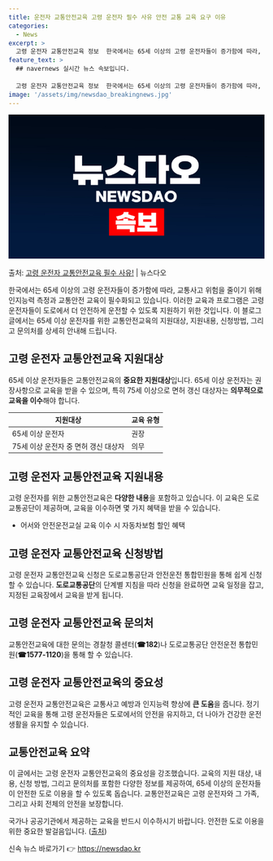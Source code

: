 ```yaml
---
title: 운전자 교통안전교육 고령 운전자 필수 사유 안전 교통 교육 요구 이유
categories:
  - News
excerpt: >
  고령 운전자 교통안전교육 정보  한국에서는 65세 이상의 고령 운전자들이 증가함에 따라, 교통사고 위험을 줄…
feature_text: >
  ## navernews 실시간 뉴스 속보입니다.

  고령 운전자 교통안전교육 정보  한국에서는 65세 이상의 고령 운전자들이 증가함에 따라, 교통사고 위험을 줄…
image: '/assets/img/newsdao_breakingnews.jpg'
---
```


![뉴스다오 속보](/assets/img/newsdao_breakingnews.jpg)

<p>출처: <a href="https://newsdao.kr/4351" rel="dofollow">고령 운전자 교통안전교육 필수 사유!</a> | 뉴스다오</p>

<p data-ke-size="size16">한국에서는 65세 이상의 고령 운전자들이 증가함에 따라, 교통사고 위험을 줄이기 위해 인지능력 측정과 교통안전 교육이 필수화되고 있습니다. 이러한 교육과 프로그램은 고령 운전자들이 도로에서 더 안전하게 운전할 수 있도록 지원하기 위한 것입니다. 이 블로그 글에서는 65세 이상 운전자를 위한 교통안전교육의 지원대상, 지원내용, 신청방법, 그리고 문의처를 상세히 안내해 드립니다.</p>
<h2 data-ke-size="size26">고령 운전자 교통안전교육 지원대상</h2>
<p data-ke-size="size16">65세 이상 운전자들은 교통안전교육의 <b>중요한 지원대상</b>입니다. 65세 이상 운전자는 권장사항으로 교육을 받을 수 있으며, 특히 75세 이상으로 면허 갱신 대상자는 <b>의무적으로 교육을 이수</b>해야 합니다.</p>
<table>
<thead>
<tr>
<th>지원대상</th>
<th>교육 유형</th>
</tr>
</thead>
<tbody>
<tr>
<td>65세 이상 운전자</td>
<td>권장</td>
</tr>
<tr>
<td>75세 이상 운전자 중 면허 갱신 대상자</td>
<td>의무</td>
</tr>
</tbody>
</table>
<h2 data-ke-size="size26">고령 운전자 교통안전교육 지원내용</h2>
<p data-ke-size="size16">고령 운전자를 위한 교통안전교육은 <b>다양한 내용</b>을 포함하고 있습니다. 이 교육은 도로교통공단이 제공하며, 교육을 이수하면 몇 가지 혜택을 받을 수 있습니다.</p>
<ul>
<li>어서와 안전운전교실 교육 이수 시 자동차보험 할인 혜택</li>
</ul>
<h2 data-ke-size="size26">고령 운전자 교통안전교육 신청방법</h2>
<p data-ke-size="size16">고령 운전자 교통안전교육 신청은 도로교통공단과 안전운전 통합민원을 통해 쉽게 신청할 수 있습니다. <b>도로교통공단</b>의 단계별 지침을 따라 신청을 완료하면 교육 일정을 잡고, 지정된 교육장에서 교육을 받게 됩니다.</p>
<h2 data-ke-size="size26">고령 운전자 교통안전교육 문의처</h2>
<p data-ke-size="size16">교통안전교육에 대한 문의는 경찰청 콜센터(<b>☎182</b>)나 도로교통공단 안전운전 통합민원(<b>☎1577-1120</b>)을 통해 할 수 있습니다.</p>
<h2 data-ke-size="size26">고령 운전자 교통안전교육의 중요성</h2>
<p data-ke-size="size16">고령 운전자 교통안전교육은 교통사고 예방과 인지능력 향상에 <b>큰 도움</b>을 줍니다. 정기적인 교육을 통해 고령 운전자들은 도로에서의 안전을 유지하고, 더 나아가 건강한 운전 생활을 유지할 수 있습니다.</p>
<h2 data-ke-size="size26">교통안전교육 요약</h2>
<p data-ke-size="size16">이 글에서는 고령 운전자 교통안전교육의 중요성을 강조했습니다. 교육의 지원 대상, 내용, 신청 방법, 그리고 문의처를 포함한 다양한 정보를 제공하여, 65세 이상의 운전자들이 안전한 도로 이용을 할 수 있도록 돕습니다. 교통안전교육은 고령 운전자와 그 가족, 그리고 사회 전체의 안전을 보장합니다.</p>
<p data-ke-size="size16">국가나 공공기관에서 제공하는 교육을 반드시 이수하시기 바랍니다. 안전한 도로 이용을 위한 중요한 발걸음입니다. (<a href="https://newsdao.kr/4351">출처</a>)</p> 

신속 뉴스 바로가기 👉 <a href="https://newsdao.kr" rel="dofollow">https://newsdao.kr</a>


